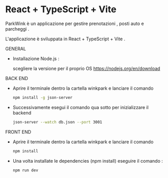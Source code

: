 # React + TypeScript + Vite

ParkWink è un applicazione per gestire prenotazioni , posti auto e parcheggi .

L'applicazione è sviluppata in React + TypeScript + Vite .

GENERAL 

- Installazione Node.js :

  scegliere la versione per il proprio OS  https://nodejs.org/en/download




BACK END 

- Aprire il terminale dentro la cartella winkpark e lanciare il comando 


  ```bash
  npm install -g json-server

  ```


- Successivamente esegui il comando qua sotto per inizializzare il backend

  ```bash
  json-server --watch db.json --port 3001

  ```



FRONT END 



- Aprire il terminale dentro la cartella winkpark e lanciare il comando 

  ```bash
  npm install
  ```

- Una volta installate le dependencies (npm install)  eseguire il comando :
  ```bash
  npm run dev 
  ```
